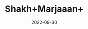 ---
title: 'Shakh+Marjaaan+'
date: '2022-09-30' 
metatag: '' 
inventory: '0' 
draft: false 
# meta description 
shortDescripton: ''
description: 'stone'
longdescription: ''
featured: True
# product Price
price: '200.0'
# Product Short Description
productID: 'AA6E70AB-9924-ED11-9968-005056B3A416'
type: 'products'
category: 'stone' 
thumnailproduct: 'https://eraconnect.blob.core.windows.net/product-images/aminsaddiquidawakhana/AA6E70AB-9924-ED11-9968-005056B3A416.webp' 
images:
  - image: 'https://eraconnect.blob.core.windows.net/product-images/aminsaddiquidawakhana/AA6E70AB-9924-ED11-9968-005056B3A416.webp'  
Variants:
---